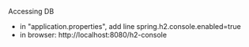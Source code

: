 Accessing DB
* in "application.properties", add line spring.h2.console.enabled=true
* in browser: http://localhost:8080/h2-console